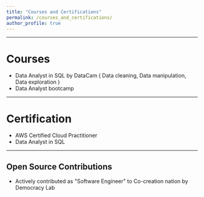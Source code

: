 ```yaml
---
title: "Courses and Certifications"
permalink: /courses_and_certifications/
author_profile: true
---
```


***

# Courses 

 - Data Analyst in SQL by DataCam ( Data cleaning, Data manipulation, Data exploration ) 
 - Data Analyst bootcamp

***

# Certification 
 - AWS Certified Cloud Practitioner
 - Data Analyst in SQL
 

***


## Open Source Contributions 
 - Actively contributed as "Software Engineer" to Co-creation nation by Democracy Lab

